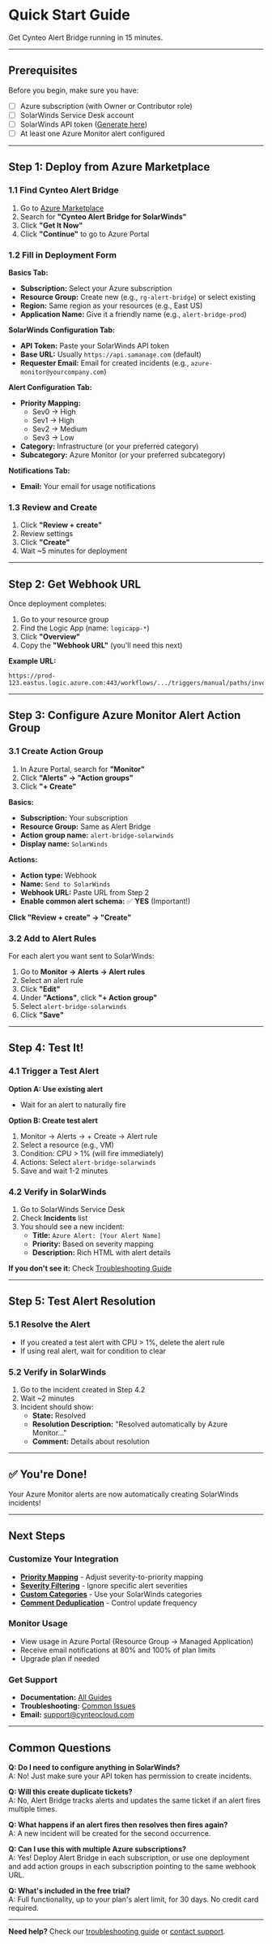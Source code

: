 # Quick Start Guide

Get Cynteo Alert Bridge running in 15 minutes.

---

## Prerequisites

Before you begin, make sure you have:

- [ ] Azure subscription (with Owner or Contributor role)
- [ ] SolarWinds Service Desk account
- [ ] SolarWinds API token ([Generate here](./solarwinds-setup.md#generating-api-token))
- [ ] At least one Azure Monitor alert configured

---

## Step 1: Deploy from Azure Marketplace

### 1.1 Find Cynteo Alert Bridge

1. Go to [Azure Marketplace](https://azuremarketplace.microsoft.com)
2. Search for **"Cynteo Alert Bridge for SolarWinds"**
3. Click **"Get It Now"**
4. Click **"Continue"** to go to Azure Portal

### 1.2 Fill in Deployment Form

**Basics Tab:**
- **Subscription:** Select your Azure subscription
- **Resource Group:** Create new (e.g., `rg-alert-bridge`) or select existing
- **Region:** Same region as your resources (e.g., East US)
- **Application Name:** Give it a friendly name (e.g., `alert-bridge-prod`)

**SolarWinds Configuration Tab:**
- **API Token:** Paste your SolarWinds API token
- **Base URL:** Usually `https://api.samanage.com` (default)
- **Requester Email:** Email for created incidents (e.g., `azure-monitor@yourcompany.com`)

**Alert Configuration Tab:**
- **Priority Mapping:**
  - Sev0 → High
  - Sev1 → High
  - Sev2 → Medium
  - Sev3 → Low
- **Category:** Infrastructure (or your preferred category)
- **Subcategory:** Azure Monitor (or your preferred subcategory)

**Notifications Tab:**
- **Email:** Your email for usage notifications

### 1.3 Review and Create

1. Click **"Review + create"**
2. Review settings
3. Click **"Create"**
4. Wait ~5 minutes for deployment

---

## Step 2: Get Webhook URL

Once deployment completes:

1. Go to your resource group
2. Find the Logic App (name: `logicapp-*`)
3. Click **"Overview"**
4. Copy the **"Webhook URL"** (you'll need this next)

**Example URL:**
```
https://prod-123.eastus.logic.azure.com:443/workflows/.../triggers/manual/paths/invoke?...
```

---

## Step 3: Configure Azure Monitor Alert Action Group

### 3.1 Create Action Group

1. In Azure Portal, search for **"Monitor"**
2. Click **"Alerts" → "Action groups"**
3. Click **"+ Create"**

**Basics:**
- **Subscription:** Your subscription
- **Resource Group:** Same as Alert Bridge
- **Action group name:** `alert-bridge-solarwinds`
- **Display name:** `SolarWinds`

**Actions:**
- **Action type:** Webhook
- **Name:** `Send to SolarWinds`
- **Webhook URL:** Paste URL from Step 2
- **Enable common alert schema:** ✅ **YES** (Important!)

**Click "Review + create" → "Create"**

### 3.2 Add to Alert Rules

For each alert you want sent to SolarWinds:

1. Go to **Monitor → Alerts → Alert rules**
2. Select an alert rule
3. Click **"Edit"**
4. Under **"Actions"**, click **"+ Action group"**
5. Select `alert-bridge-solarwinds`
6. Click **"Save"**

---

## Step 4: Test It!

### 4.1 Trigger a Test Alert

**Option A: Use existing alert**
- Wait for an alert to naturally fire

**Option B: Create test alert**
1. Monitor → Alerts → + Create → Alert rule
2. Select a resource (e.g., VM)
3. Condition: CPU > 1% (will fire immediately)
4. Actions: Select `alert-bridge-solarwinds`
5. Save and wait 1-2 minutes

### 4.2 Verify in SolarWinds

1. Go to SolarWinds Service Desk
2. Check **Incidents** list
3. You should see a new incident:
   - **Title:** `Azure Alert: [Your Alert Name]`
   - **Priority:** Based on severity mapping
   - **Description:** Rich HTML with alert details

**If you don't see it:** Check [Troubleshooting Guide](../troubleshooting/alert-not-creating-tickets)

---

## Step 5: Test Alert Resolution

### 5.1 Resolve the Alert

- If you created a test alert with CPU > 1%, delete the alert rule
- If using real alert, wait for condition to clear

### 5.2 Verify in SolarWinds

1. Go to the incident created in Step 4.2
2. Wait ~2 minutes
3. Incident should show:
   - **State:** Resolved
   - **Resolution Description:** "Resolved automatically by Azure Monitor..."
   - **Comment:** Details about resolution

---

## ✅ You're Done!

Your Azure Monitor alerts are now automatically creating SolarWinds incidents!

---

## Next Steps

### Customize Your Integration

- **[Priority Mapping](../guides/priority-mapping)** - Adjust severity-to-priority mapping
- **[Severity Filtering](../guides/severity-filtering)** - Ignore specific alert severities
- **[Custom Categories](../guides/custom-categories)** - Use your SolarWinds categories
- **[Comment Deduplication](../guides/comment-deduplication)** - Control update frequency

### Monitor Usage

- View usage in Azure Portal (Resource Group → Managed Application)
- Receive email notifications at 80% and 100% of plan limits
- Upgrade plan if needed

### Get Support

- **Documentation:** [All Guides](../guides/)
- **Troubleshooting:** [Common Issues](../troubleshooting/common-issues)
- **Email:** support@cynteocloud.com

---

## Common Questions

**Q: Do I need to configure anything in SolarWinds?**  
A: No! Just make sure your API token has permission to create incidents.

**Q: Will this create duplicate tickets?**  
A: No, Alert Bridge tracks alerts and updates the same ticket if an alert fires multiple times.

**Q: What happens if an alert fires then resolves then fires again?**  
A: A new incident will be created for the second occurrence.

**Q: Can I use this with multiple Azure subscriptions?**  
A: Yes! Deploy Alert Bridge in each subscription, or use one deployment and add action groups in each subscription pointing to the same webhook URL.

**Q: What's included in the free trial?**  
A: Full functionality, up to your plan's alert limit, for 30 days. No credit card required.

---

**Need help?** Check our [troubleshooting guide](../troubleshooting/common-issues) or [contact support](mailto:support@cynteocloud.com).

